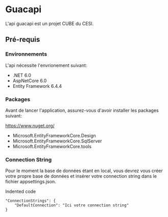# Guacapi

L'api guacapi est un projet CUBE du CESI.


## Pré-requis

### Environnements

L'api nécessite l'envrionement suivant:

+ .NET 6.0
+ AspNetCore 6.0
+ Entity Framework 6.4.4

### Packages

Avant de lancer l'application, assurez-vous d'avoir installer les packages suivant:

https://www.nuget.org/

+ Microsoft.EntityFrameworkCore.Design
+ Microsoft.EntityFrameworkCore.SqlServer
+ Microsoft.EntityFrameworkCore.tools

### Connection String

Pour le moment la base de données étant en local, vous devrez vous créer votre propre base de données et insérer votre connection string dans le fichier appsettings.json.

Indented code

    
    "ConnectionStrings": {
        "DefaultConnection": "Ici votre connection string"
    }


